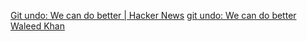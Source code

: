 
[Git undo: We can do better | Hacker News](https://news.ycombinator.com/item?id=27579701)
[git undo: We can do better](https://blog.waleedkhan.name/git-undo/)
[Waleed Khan](https://waleedkhan.name/)
